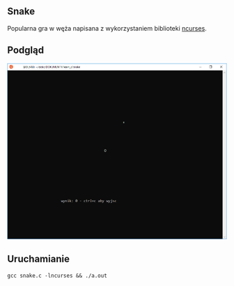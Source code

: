 ## Snake
Popularna gra w węża napisana z wykorzystaniem biblioteki [ncurses](http://www.gnu.org/software/ncurses/ncurses.html).

## Podgląd
![podglad](preview.png)

## Uruchamianie
```
gcc snake.c -lncurses && ./a.out
```